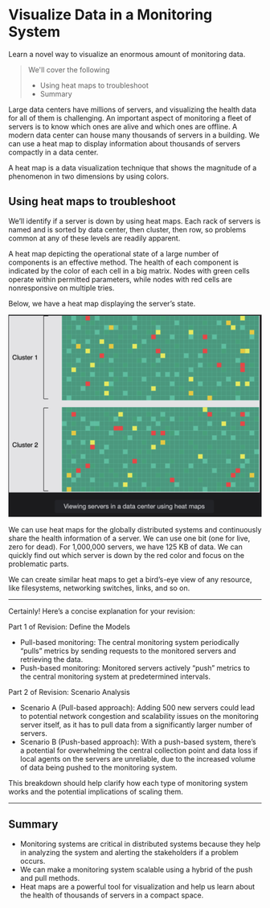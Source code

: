 # Visualize Data in a Monitoring System

Learn a novel way to visualize an enormous amount of monitoring data.

> We'll cover the following
>
> - Using heat maps to troubleshoot
> - Summary

Large data centers have millions of servers, and visualizing the health data for all of them is challenging. An important aspect of monitoring a fleet of servers is to know which ones are alive and which ones are offline. A modern data center can house many thousands of servers in a building. We can use a heat map to display information about thousands of servers compactly in a data center.

A heat map is a data visualization technique that shows the magnitude of a phenomenon in two dimensions by using colors.

## Using heat maps to troubleshoot

We’ll identify if a server is down by using heat maps. Each rack of servers is named and is sorted by data center, then cluster, then row, so problems common at any of these levels are readily apparent.

A heat map depicting the operational state of a large number of components is an effective method. The health of each component is indicated by the color of each cell in a big matrix. Nodes with green cells operate within permitted parameters, while nodes with red cells are nonresponsive on multiple tries.

Below, we have a heat map displaying the server’s state.

![viewing servers in a data center using heat maps](./images/2-7-using-servers-in-data-center-using-heat-maps.png)

We can use heat maps for the globally distributed systems and continuously share the health information of a server. We can use one bit (one for live, zero for dead). For 1,000,000 servers, we have 125 KB of data. We can quickly find out which server is down by the red color and focus on the problematic parts.

We can create similar heat maps to get a bird’s-eye view of any resource, like filesystems, networking switches, links, and so on.

---

Certainly! Here’s a concise explanation for your revision:

Part 1 of Revision: Define the Models

- Pull-based monitoring: The central monitoring system periodically “pulls” metrics by sending requests to the monitored servers and retrieving the data.
- Push-based monitoring: Monitored servers actively “push” metrics to the central monitoring system at predetermined intervals.

Part 2 of Revision: Scenario Analysis

- Scenario A (Pull-based approach): Adding 500 new servers could lead to potential network congestion and scalability issues on the monitoring server itself, as it has to pull data from a significantly larger number of servers.
- Scenario B (Push-based approach): With a push-based system, there’s a potential for overwhelming the central collection point and data loss if local agents on the servers are unreliable, due to the increased volume of data being pushed to the monitoring system.

This breakdown should help clarify how each type of monitoring system works and the potential implications of scaling them.

---

## Summary

- Monitoring systems are critical in distributed systems because they help in analyzing the system and alerting the stakeholders if a problem occurs.
- We can make a monitoring system scalable using a hybrid of the push and pull methods.
- Heat maps are a powerful tool for visualization and help us learn about the health of thousands of servers in a compact space.
